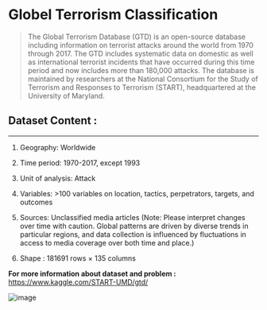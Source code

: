 # Globel Terrorism Classification

>The Global Terrorism Database (GTD) is an open-source database including information on terrorist attacks around the world from 1970 through 2017. The GTD includes systematic data on domestic as well as international terrorist incidents that have occurred during this time period and now includes more than 180,000 attacks. The database is maintained by researchers at the National Consortium for the Study of Terrorism and Responses to Terrorism (START), headquartered at the University of Maryland.

## Dataset Content :
---
  1.  Geography: Worldwide
   
  2.  Time period: 1970-2017, except 1993
 
  3. Unit of analysis: Attack
   
  4. Variables: >100 variables on location, tactics, perpetrators, targets, and outcomes
  
  5. Sources: Unclassified media articles (Note: Please interpret changes over time with caution. Global patterns are driven by diverse trends in particular regions, and data collection is influenced by fluctuations in access to media coverage over both time and place.)
  
 6. Shape : 181691 rows × 135 columns
 
 **For more information about dataset and problem :** https://www.kaggle.com/START-UMD/gtd/

![image](https://user-images.githubusercontent.com/78029611/163474604-7b1a777f-1995-4d57-8138-7c054a1b8672.png)
